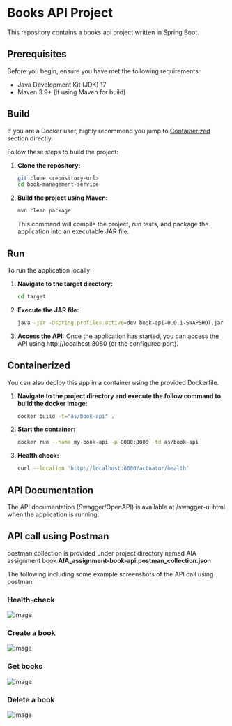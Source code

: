 # Books API Project

This repository contains a books api project written in Spring Boot.

## Prerequisites

Before you begin, ensure you have met the following requirements:
- Java Development Kit (JDK) 17
- Maven 3.9+ (if using Maven for build)

## Build
If you are a Docker user, highly recommend you jump to [Containerized](#Containerized) section directly.

Follow these steps to build the project:
1. **Clone the repository:**
   ```sh
   git clone <repository-url>
   cd book-management-service
   ```
2. **Build the project using Maven:**
   ```sh
   mvn clean package
   ```
    This command will compile the project, run tests, and package the application into an executable JAR file.

## Run

To run the application locally:

1. **Navigate to the target directory:**
   ```sh 
   cd target
   ```
2. **Execute the JAR file:**
   ```sh 
   java -jar -Dspring.profiles.active=dev book-api-0.0.1-SNAPSHOT.jar
   ```
3. **Access the API:**
   Once the application has started, you can access the API using http://localhost:8080 (or the configured port).

## Containerized

You can also deploy this app in a container using the provided Dockerfile.

1. **Navigate to the project directory and execute the follow command to build the docker image:**
   ```sh 
   docker build -t="as/book-api" .
   ```
2. **Start the container:**
   ```sh 
   docker run --name my-book-api -p 8080:8080 -td as/book-api
   ```
3. **Health check:**
   ```sh 
   curl --location 'http://localhost:8080/actuator/health'
   ```

## API Documentation
The API documentation (Swagger/OpenAPI) is available at /swagger-ui.html when the application is running.

## API call using Postman 

postman collection is provided under project directory named AIA assignment book **AIA_assignment-book-api.postman_collection.json**

The following including some example screenshots of the API call using postman:

### Health-check
![image]()
### Create a book
![image]()
### Get books
![image]()
### Delete a book
![image]()
